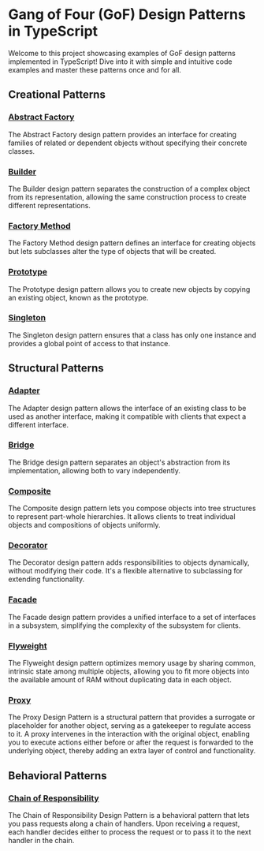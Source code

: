 # Gang of Four (GoF) Design Patterns in TypeScript

Welcome to this project showcasing examples of GoF design patterns implemented in TypeScript! Dive into it with simple and intuitive code examples and master these patterns once and for all.

## Creational Patterns

### [Abstract Factory](https://github.com/DiegoRomario/design-patterns-typescript/tree/main/src/app/creational-patterns/abstract-factory)

The Abstract Factory design pattern provides an interface for creating families of related or dependent objects without specifying their concrete classes.

### [Builder](https://github.com/DiegoRomario/design-patterns-typescript/tree/main/src/app/creational-patterns/builder)

The Builder design pattern separates the construction of a complex object from its representation, allowing the same construction process to create different representations.

### [Factory Method](https://github.com/DiegoRomario/design-patterns-typescript/tree/main/src/app/creational-patterns/factory-method)

The Factory Method design pattern defines an interface for creating objects but lets subclasses alter the type of objects that will be created.

### [Prototype](https://github.com/DiegoRomario/design-patterns-typescript/tree/main/src/app/creational-patterns/prototype)

The Prototype design pattern allows you to create new objects by copying an existing object, known as the prototype.

### [Singleton](https://github.com/DiegoRomario/design-patterns-typescript/tree/main/src/app/creational-patterns/singleton)

The Singleton design pattern ensures that a class has only one instance and provides a global point of access to that instance.

## Structural Patterns

### [Adapter](https://github.com/DiegoRomario/design-patterns-typescript/tree/main/src/app/structural-patterns/adapter)

The Adapter design pattern allows the interface of an existing class to be used as another interface, making it compatible with clients that expect a different interface.

### [Bridge](https://github.com/DiegoRomario/design-patterns-typescript/tree/main/src/app/structural-patterns/bridge)

The Bridge design pattern separates an object's abstraction from its implementation, allowing both to vary independently.

### [Composite](https://github.com/DiegoRomario/design-patterns-typescript/tree/main/src/app/structural-patterns/composite)

The Composite design pattern lets you compose objects into tree structures to represent part-whole hierarchies. It allows clients to treat individual objects and compositions of objects uniformly.

### [Decorator](https://github.com/DiegoRomario/design-patterns-typescript/tree/main/src/app/structural-patterns/decorator)

The Decorator design pattern adds responsibilities to objects dynamically, without modifying their code. It's a flexible alternative to subclassing for extending functionality.

### [Facade](https://github.com/DiegoRomario/design-patterns-typescript/tree/main/src/app/structural-patterns/facade)

The Facade design pattern provides a unified interface to a set of interfaces in a subsystem, simplifying the complexity of the subsystem for clients.

### [Flyweight](https://github.com/DiegoRomario/design-patterns-typescript/tree/main/src/app/structural-patterns/flyweight)

The Flyweight design pattern optimizes memory usage by sharing common, intrinsic state among multiple objects, allowing you to fit more objects into the available amount of RAM without duplicating data in each object.

### [Proxy](https://github.com/DiegoRomario/design-patterns-typescript/tree/main/src/app/structural-patterns/proxy)

The Proxy Design Pattern is a structural pattern that provides a surrogate or placeholder for another object, serving as a gatekeeper to regulate access to it. A proxy intervenes in the interaction with the original object, enabling you to execute actions either before or after the request is forwarded to the underlying object, thereby adding an extra layer of control and functionality.

## Behavioral Patterns

### [Chain of Responsibility](https://github.com/DiegoRomario/design-patterns-typescript/tree/main/src/app/behavioral-patterns/chain-of-responsibility)

The Chain of Responsibility Design Pattern is a behavioral pattern that lets you pass requests along a chain of handlers. Upon receiving a request, each handler decides either to process the request or to pass it to the next handler in the chain.
